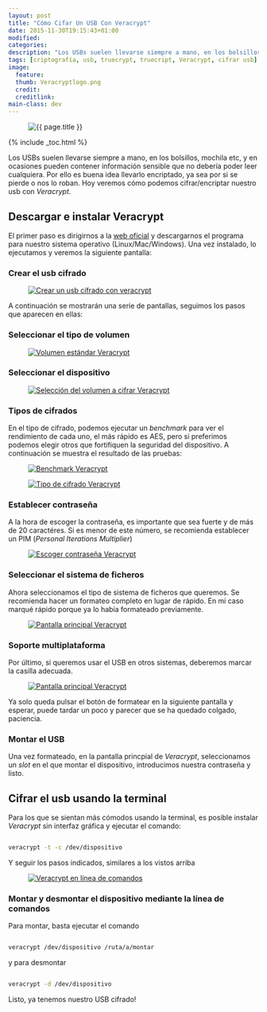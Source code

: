 ```yaml
---
layout: post
title: "Cómo Cifar Un USB Con Veracrypt"
date: 2015-11-30T19:15:43+01:00
modified:
categories:
description: "Los USBs suelen llevarse siempre a mano, en los bolsillos, mochila etc, y en ocasiones pueden contener información sensible que no debería poder leer cualquiera. Por ello es buena idea llevarlo encriptado, ya sea por si se pierde o nos lo roban. Hoy veremos cómo podemos cifrar/encriptar nuestro usb con Veracrypt"
tags: [criptografía, usb, truecrypt, truecript, Veracrypt, cifrar usb]
image:
  feature:
  thumb: Veracryptlogo.png
  credit:
  creditlink:
main-class: dev
---
```


<figure>
  <img src="/assets/img/Veracryptlogo.png" title="{{ page.title }}" alt="{{ page.title }}" />
</figure>

{% include _toc.html %}

Los USBs suelen llevarse siempre a mano, en los bolsillos, mochila etc, y en ocasiones pueden contener información sensible que no debería poder leer cualquiera. Por ello es buena idea llevarlo encriptado, ya sea por si se pierde o nos lo roban. Hoy veremos cómo podemos cifrar/encriptar nuestro usb con _Veracrypt_.

<!--ad-->

## Descargar e instalar Veracrypt

El primer paso es dirigirnos a la <a href="https://veracrypt.codeplex.com/wikipage?title=Downloads" target="_blank" title="Veracr">web oficial</a> y descargarnos el programa para nuestro sistema operativo (Linux/Mac/Windows). Una vez instalado, lo ejecutamos y veremos la siguiente pantalla:

### Crear el usb cifrado

<figure>
  <a href="/assets/img/2.png"><img src="/assets/img/2.png" title="Crear un usb cifrado con veracrypt" alt="Crear un usb cifrado con veracrypt" /></a>
</figure>

A continuación se mostrarán una serie de pantallas, seguimos los pasos que aparecen en ellas:

### Seleccionar el tipo de volumen

<figure>
  <a href="/assets/img/3.png"><img src="/assets/img/3.png" title="Volumen estándar Veracrypt" alt="Volumen estándar Veracrypt" /></a>
</figure>

### Seleccionar el dispositivo

<figure>
  <a href="/assets/img/4.png"><img src="/assets/img/4.png" title="Selección del volumen a cifrar Veracrypt" alt="Selección del volumen a cifrar Veracrypt" /></a>
</figure>

### Tipos de cifrados

En el tipo de cifrado, podemos ejecutar un _benchmark_ para ver el rendimiento de cada uno, el más rápido es AES, pero si preferimos podemos elegir otros que fortifiquen la seguridad del dispositivo. A continuación se muestra el resultado de las pruebas:

<figure>
  <a href="/assets/img/bench.png"><img src="/assets/img/bench.png" title="Benchmark Veracrypt" alt="Benchmark Veracrypt" /></a>
</figure>

<figure>
  <a href="/assets/img/5.png"><img src="/assets/img/5.png" title="Tipo de cifrado Veracrypt" alt="Tipo de cifrado Veracrypt" /></a>
</figure>

### Establecer contraseña

A la hora de escoger la contraseña, es importante que sea fuerte y de más de 20 caractéres. Si es menor de este número, se recomienda establecer un PIM (_Personal Iterations Multiplier_)

<figure>
  <a href="/assets/img/8.png"><img src="/assets/img/8.png" title="Escoger contraseña  Veracrypt" alt="Escoger contraseña Veracrypt" /></a>
</figure>

### Seleccionar el sistema de ficheros

Ahora seleccionamos el tipo de sistema de ficheros que queremos. Se recomienda hacer un formateo completo en lugar de rápido. En mi caso marqué rápido porque ya lo había formateado previamente.

<figure>
  <a href="/assets/img/9.png"><img src="/assets/img/9.png" title="Pantalla principal Veracrypt" alt="Pantalla principal Veracrypt" /></a>
</figure>

### Soporte multiplataforma

Por último, si queremos usar el USB en otros sistemas, deberemos marcar la casilla adecuada.

<figure>
  <a href="/assets/img/10.png"><img src="/assets/img/10.png" title="Pantalla principal Veracrypt" alt="Pantalla principal Veracrypt" /></a>
</figure>

Ya solo queda pulsar el botón de formatear en la siguiente pantalla y esperar, puede tardar un poco y parecer que se ha quedado colgado, paciencia.

### Montar el USB

Una vez formateado, en la pantalla princpial de _Veracrypt_, seleccionamos un _slot_ en el que montar el dispositivo, introducimos nuestra contraseña y listo.

## Cifrar el usb usando la terminal

Para los que se sientan más cómodos usando la terminal, es posible instalar _Veracrypt_ sin interfaz gráfica y ejecutar el comando:

```bash

veracrypt -t -c /dev/dispositivo

```

Y seguir los pasos indicados, similares a los vistos arriba

<figure>
  <a href="/assets/img/cmdveracrypt.png"><img src="/assets/img/cmdveracrypt.png" title="Veracrypt en línea de comandos" alt="Veracrypt en línea de comandos" /></a>
</figure>

### Montar y desmontar el dispositivo mediante la línea de comandos

Para montar, basta ejecutar el comando

```bash

veracrypt /dev/dispositivo /ruta/a/montar

```

y para desmontar

```bash

veracrypt -d /dev/dispositivo

```

Listo, ya tenemos nuestro USB cifrado!
